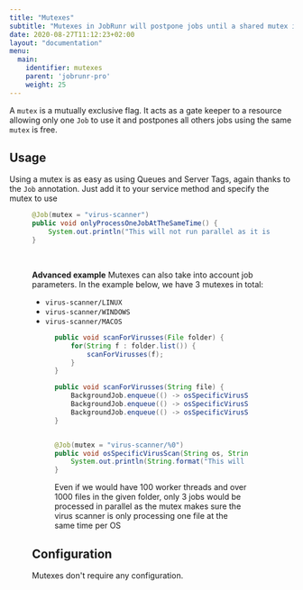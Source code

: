```yaml
---
title: "Mutexes"
subtitle: "Mutexes in JobRunr will postpone jobs until a shared mutex is free"
date: 2020-08-27T11:12:23+02:00
layout: "documentation"
menu: 
  main: 
    identifier: mutexes
    parent: 'jobrunr-pro'
    weight: 25
---
```

A `mutex` is a mutually exclusive flag. It acts as a gate keeper to a resource allowing only one `Job` to use it and postpones all others jobs using the same `mutex` is free.


## Usage
Using a mutex is as easy as using Queues and Server Tags, again thanks to the `Job` annotation. Just add it to your service method and specify the mutex to use
<figure>

```java
@Job(mutex = "virus-scanner")
public void onlyProcessOneJobAtTheSameTime() {
    System.out.println("This will not run parallel as it is guarded by a mutex");
}
```

<br>

__Advanced example__
Mutexes can also take into account job parameters. In the example below, we have 3 mutexes in total:
- `virus-scanner/LINUX`
- `virus-scanner/WINDOWS`
- `virus-scanner/MACOS`

<figure>

```java
public void scanForVirusses(File folder) {
    for(String f : folder.list()) {
        scanForVirusses(f);
    }
}

public void scanForVirusses(String file) {
    BackgroundJob.enqueue(() -> osSpecificVirusScan("LINUX", file));
    BackgroundJob.enqueue(() -> osSpecificVirusScan("WINDOWS", file));
    BackgroundJob.enqueue(() -> osSpecificVirusScan("MACOS", file));
}


@Job(mutex = "virus-scanner/%0")
public void osSpecificVirusScan(String os, String file) {
    System.out.println(String.format("This will result in a mutex virus-scanner/%0", os));
}
```
<figcaption>Even if we would have 100 worker threads and over 1000 files in the given folder, only 3 jobs would be processed in parallel as the mutex makes sure the virus scanner is only processing one file at the same time per OS</figcaption>
</figure>



## Configuration
Mutexes don't require any configuration.